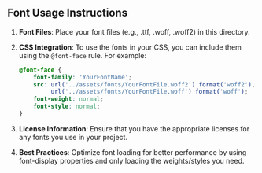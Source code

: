 ## Font Usage Instructions

1. **Font Files**: Place your font files (e.g., .ttf, .woff, .woff2) in this directory.
2. **CSS Integration**: To use the fonts in your CSS, you can include them using the `@font-face` rule. For example:

   ```css
   @font-face {
       font-family: 'YourFontName';
       src: url('../assets/fonts/YourFontFile.woff2') format('woff2'),
            url('../assets/fonts/YourFontFile.woff') format('woff');
       font-weight: normal;
       font-style: normal;
   }
   ```

3. **License Information**: Ensure that you have the appropriate licenses for any fonts you use in your project.

4. **Best Practices**: Optimize font loading for better performance by using font-display properties and only loading the weights/styles you need.